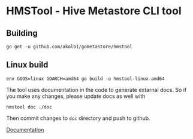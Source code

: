 # HMSTool - Hive Metastore CLI tool

## Building

    go get -u github.com/akolb1/gometastore/hmstool

## Linux build

    env GOOS=linux GOARCH=amd64 go build -o hmstool-linux-amd64


The tool uses documentation in the code to generate extarnal docs. So if you make any changes,
please update docs as well with

    hmstool doc ./doc
    
Then commit changes to `doc` directory and push to github.    

[Documentation][]

[Documentation]: https://github.com/akolb1/gometastore/blob/master/hmstool/doc/hmstool.md "Documentation"


